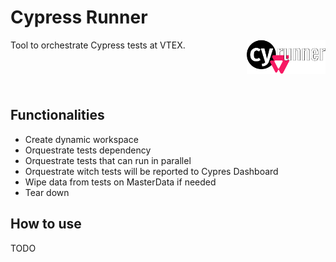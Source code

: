 # Cypress Runner

<img src="cy-runner/_cy-r.svg" width=25% align="right">
Tool to orchestrate Cypress tests at VTEX.

&nbsp;

&nbsp;

## Functionalities

- Create dynamic workspace
- Orquestrate tests dependency
- Orquestrate tests that can run in parallel
- Orquestrate witch tests will be reported to Cypres Dashboard
- Wipe data from tests on MasterData if needed
- Tear down

## How to use

TODO
